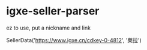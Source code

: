 # igxe-seller-parser

ez to use, put a nickname and link

SellerData('https://www.igxe.cn/cdkey-0-4812', '莱拉')
